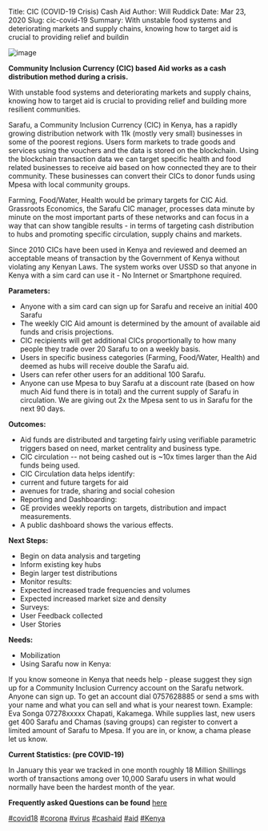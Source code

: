 Title: CIC (COVID-19 Crisis) Cash Aid
Author: Will Ruddick
Date: Mar 23, 2020
Slug: cic-covid-19
Summary: With unstable food systems and deteriorating markets and supply chains, knowing how to target aid is crucial to providing relief and buildin

![image](images/blog/cic-covid-191.webp)

**Community Inclusion Currency (CIC) based Aid works as a cash
distribution method during a crisis.**

With unstable food systems and deteriorating markets and supply chains,
knowing how to target aid is crucial to providing relief and building
more resilient communities.

Sarafu, a Community Inclusion Currency (CIC) in Kenya, has a rapidly
growing distribution network with 11k (mostly very small) businesses in
some of the poorest regions. Users form markets to trade goods and
services using the vouchers and the data is stored on the blockchain.
Using the blockchain transaction data we can target specific health and
food related businesses to receive aid based on how connected they are
to their community. These businesses can convert their CICs to donor
funds using Mpesa with local community groups.

Farming, Food/Water, Health would be primary targets for CIC Aid.
Grassroots Economics, the Sarafu CIC manager, processes data minute by
minute on the most important parts of these networks and can focus in a
way that can show tangible results - in terms of targeting cash
distribution to hubs and promoting specific circulation, supply chains
and markets.

Since 2010 CICs have been used in Kenya and reviewed and deemed an
acceptable means of transaction by the Government of Kenya without
violating any Kenyan Laws. The system works over USSD so that anyone in
Kenya with a sim card can use it - No Internet or Smartphone required.

**Parameters:**

- Anyone with a sim card can sign up for Sarafu and receive an initial
  400 Sarafu
- The weekly CIC Aid amount is determined by the amount of available
  aid funds and crisis projections.
- CIC recipients will get additional CICs proportionally to how many
  people they trade over 20 Sarafu to on a weekly basis.
- Users in specific business categories (Farming, Food/Water, Health)
  and deemed as hubs will receive double the Sarafu aid.
- Users can refer other users for an additional 100 Sarafu.
- Anyone can use Mpesa to buy Sarafu at a discount rate (based on how
  much Aid fund there is in total) and the current supply of Sarafu in
  circulation. We are giving out 2x the Mpesa sent to us in Sarafu for
  the next 90 days.

**Outcomes:**

- Aid funds are distributed and targeting fairly using verifiable
  parametric triggers based on need, market centrality and business
  type.
- CIC circulation -- not being cashed out is ~10x times larger than
  the Aid funds being used.
- CIC Circulation data helps identify:
- current and future targets for aid
- avenues for trade, sharing and social cohesion
- Reporting and Dashboarding:
- GE provides weekly reports on targets, distribution and impact
  measurements.
- A public dashboard shows the various effects.

**Next Steps:**

- Begin on data analysis and targeting
- Inform existing key hubs
- Begin larger test distributions
- Monitor results:
- Expected increased trade frequencies and volumes
- Expected increased market size and density
- Surveys:
- User Feedback collected
- User Stories

**Needs:**

- Mobilization
- Using Sarafu now in Kenya:

If you know someone in Kenya that needs help - please suggest they sign
up for a Community Inclusion Currency account on the Sarafu network.
Anyone can sign up. To get an account dial 0757628885 or send a sms with
your name and what you can sell and what is your nearest town. Example:
Eva Songa 07278xxxxx Chapati, Kakamega. While supplies last, new users
get 400 Sarafu and Chamas (saving groups) can register to convert a
limited amount of Sarafu to Mpesa. If you are in, or know, a chama
please let us know.

**Current Statistics: (pre COVID-19)**

In January this year we tracked in one month roughly 18 Million
Shillings worth of transactions among over 10,000 Sarafu users in what
would normally have been the hardest month of the year.

**Frequently asked Questions can be found**
[here](http://docs.google.com/document/d/1FUPAM1dRY9TFP0c-LAh3WRP4NiBtDGBSlDF3GzFjRe0/edit?usp=sharing)

[#covid18](https://www.grassrootseconomics.org/blog/hashtags/covid18)
[#corona](https://www.grassrootseconomics.org/blog/hashtags/corona)
[#virus](https://www.grassrootseconomics.org/blog/hashtags/virus)
[#cashaid](https://www.grassrootseconomics.org/blog/hashtags/cashaid)
[#aid](https://www.grassrootseconomics.org/blog/hashtags/aid)
[#Kenya](https://www.grassrootseconomics.org/blog/hashtags/Kenya)
